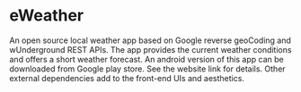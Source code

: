 # eWeather
An open source local weather app based on Google reverse geoCoding and wUnderground REST APIs. 
The app provides the current weather conditions and offers a short weather forecast. An android 
version of this app can be downloaded from Google play store. See the website link for details. 
Other external dependencies add to the front-end UIs and aesthetics.